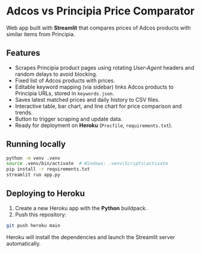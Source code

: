 # Adcos vs Principia Price Comparator

Web app built with **Streamlit** that compares prices of Adcos products with similar items from Principia.

## Features

- Scrapes Principia product pages using rotating *User‑Agent* headers and random delays to avoid blocking.
- Fixed list of Adcos products with prices.
- Editable keyword mapping (via sidebar) links Adcos products to Principia URLs, stored in `keywords.json`.
- Saves latest matched prices and daily history to CSV files.
- Interactive table, bar chart, and line chart for price comparison and trends.
- Button to trigger scraping and update data.
- Ready for deployment on **Heroku** (`Procfile`, `requirements.txt`).

## Running locally

```bash
python -m venv .venv
source .venv/bin/activate  # Windows: .venv\Scripts\activate
pip install -r requirements.txt
streamlit run app.py
```

## Deploying to Heroku

1. Create a new Heroku app with the **Python** buildpack.
2. Push this repository:

```bash
git push heroku main
```

Heroku will install the dependencies and launch the Streamlit server automatically.
